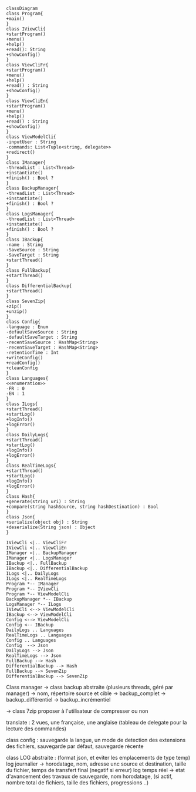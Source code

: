 ﻿ ```mermaid
classDiagram
class Program{
+main()
}
class IViewCli{
+startProgram()
+menu()
+help()
+read(): String
+showConfig()
}
class ViewCliFr{
+startProgram()
+menu()
+help()
+read() : String
+showConfig()
}
class ViewCliEn{
+startProgram()
+menu()
+help()
+read() : String
+showConfig()
}
class ViewModelCli{
-inputUser : String
-commands: List<Tuple<string, delegate>>
+redirect()
}
class IManager{
-threadList : List<Thread>
+instantiate()
+finish() : Bool ?
}
class BackupManager{
-threadList : List<Thread>
+instantiate()
+finish() : Bool ?
}
class LogsManager{
-threadList : List<Thread>
+instantiate()
+finish() : Bool ?
}
class IBackup{
-name : String
-SaveSource : String
-SaveTarget : String
+startThread()
}
class FullBackup{
+startThread()
}
class DifferentialBackup{
+startThread()
}
class SevenZip{
+zip()
+unzip()
}
class Config{
-language : Enum
-defaultSaveSource : String
-defaultSaveTarget : String
-recentSaveSource : HashMap<String>
-recentSaveTarget : HashMap<String>
-retentionTime : Int
+writeConfig()
+readConfig()
+cleanConfig
}
class Languages{
<<enumeration>>
-FR : 0
-EN : 1
}
class ILogs{
+startThread()
+startLog()
+logInfo()
+logError()
}
class DailyLogs{
+startThread()
+startLog()
+logInfo()
+logError()
}
class RealTimeLogs{
+startThread()
+startLog()
+logInfo()
+logError()
}
class Hash{
+generate(string uri) : String
+compare(string hashSource, string hashDestination) : Bool
}
class Json{
+serialize(object obj) : String
+deserialize(String json) : Object
}

IViewCli <|.. ViewCliFr
IViewCli <|.. ViewCliEn
IManager <|.. BackupManager
IManager <|.. LogsManager
IBackup <|.. FullBackup
IBackup <|.. DifferentialBackup
ILogs <|.. DailyLogs
ILogs <|.. RealTimeLogs
Program *-- IManager
Program *-- IViewCli
Program *-- ViewModelCli
BackupManager *-- IBackup
LogsManager *-- ILogs
IViewCli <--> ViewModelCli
IBackup <--> ViewModelCli
Config <--> ViewModelCli
Config <-- IBackup
DailyLogs .. Languages
RealTimeLogs .. Languages
Config .. Languages
Config  --> Json
DailyLogs --> Json
RealTimeLogs --> Json
FullBackup --> Hash
DifferentialBackup --> Hash
FullBackup --> SevenZip
DifferentialBackup --> SevenZip
```





Class manager
-> class backup abstraite (plusieurs threads, géré par manager) -> nom, répertoire source et cible
    -> backup_complet
    -> backup_différentiel
    -> backup_incrémentiel

-> class 7zip proposer à l'utilisateur de compresser ou non

translate :  2 vues, une française, une anglaise (tableau de delegate pour la lecture des commandes)

class config : sauvegarde la langue, un mode de detection des extensions des fichiers, sauvegarde par défaut, sauvegarde récente

class LOG abstraite : (format json, et eviter les emplacements de type temp)
    log journalier -> horodatage, nom, adresse unc source et destination, taille du fichier, temps de transfert final (negatif si erreur)
    log temps réel -> etat d'avancement des travaux de sauvegarde, nom horodatage, (si actif, nombre total de fichiers, taille des fichiers, progressions ..)


